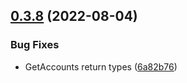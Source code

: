 ## [0.3.8](https://github.com/bnb-chain/zkbas-js-sdk/compare/v0.3.7...v0.3.8) (2022-08-04)


### Bug Fixes

* GetAccounts return types ([6a82b76](https://github.com/bnb-chain/zkbas-js-sdk/commit/6a82b76cbb446f751db9f04bb26144e3b19a5c3a))
